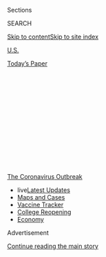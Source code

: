 <div id="app">

<div id="standalone-header">

<div class="interactive-masthead NYTAppHideMasthead css-qz70u6 e1suatyy0">

<div class="section css-ui9rw0 e1suatyy2">

<div class="css-eph4ug er09x8g0">

<div class="css-6n7j50">

</div>

<span class="css-1dv1kvn">Sections</span>

<div class="css-10488qs">

<span class="css-1dv1kvn">SEARCH</span>

</div>

[Skip to content](#site-content)[Skip to site
index](#site-index)

</div>

<div id="masthead-section-label" class="css-1wr3we4 eaxe0e00">

[U.S.](https://www.nytimes3xbfgragh.onion/section/us)

</div>

<div class="css-10698na e1huz5gh0">

</div>

</div>

<div id="masthead-bar-one" class="section hasLinks css-15hmgas e1csuq9d3">

<div class="css-uqyvli e1csuq9d0">

</div>

<div class="css-1uqjmks e1csuq9d1">

</div>

<div class="css-9e9ivx">

[](https://myaccount.nytimes3xbfgragh.onion/auth/login?response_type=cookie&client_id=vi)

</div>

<div class="css-1bvtpon e1csuq9d2">

[Today’s
Paper](https://www.nytimes3xbfgragh.onion/section/todayspaper)

</div>

</div>

</div>

<div class="css-1aor85t" style="opacity:0.000000001;z-index:-1;visibility:hidden">

<div class="css-1hqnpie">

<div class="css-epjblv">

<span class="css-17xtcya">[U.S.](/section/us)</span><span class="css-x15j1o">|</span><span class="css-fwqvlz">Hawaii
Coronavirus Map and Case
Count</span>

</div>

<div class="css-k008qs">

<div class="css-1iwv8en">

<span class="css-18z7m18"></span>

<div>

</div>

</div>

<span class="css-1n6z4y">https://nyti.ms/2wX8Ysr</span>

<div class="css-1705lsu">

<div class="css-4xjgmj">

<div class="css-4skfbu" data-role="toolbar" data-aria-label="Social Media Share buttons, Save button, and Comments Panel with current comment count" data-testid="share-tools">

  - 
  - 
  - 
  - 
    
    <div class="css-6n7j50">
    
    </div>

  - 

</div>

</div>

</div>

</div>

</div>

</div>

<div id="NYT_TOP_BANNER_REGION" class="css-mij9hh">

<div>

<div id="styln-prism-menu-1592847958612" class="section interactive-content interactive-size-medium css-1xxkt5x">

<div class="css-17ih8de interactive-body">

<div id="scroll-container" class="css-1gj85ro">

[<span class="styln-title-wrap"><span class="css-1pje3qr">The
Coronavirus</span><span class="css-1pje3qr">
Outbreak</span></span>](https://www.nytimes3xbfgragh.onion/news-event/coronavirus?action=click&pgtype=Article&state=default&region=TOP_BANNER&context=storylines_menu)

  - <span class="css-kqxiym" data-emphasize="true">live</span>[Latest
    Updates](https://www.nytimes3xbfgragh.onion/2020/08/03/world/coronavirus-covid-19.html?action=click&pgtype=Article&state=default&region=TOP_BANNER&context=storylines_menu)
  - [Maps and
    Cases](https://www.nytimes3xbfgragh.onion/interactive/2020/us/coronavirus-us-cases.html?action=click&pgtype=Article&state=default&region=TOP_BANNER&context=storylines_menu)
  - [Vaccine
    Tracker](https://www.nytimes3xbfgragh.onion/interactive/2020/science/coronavirus-vaccine-tracker.html?action=click&pgtype=Article&state=default&region=TOP_BANNER&context=storylines_menu)
  - [College
    Reopening](https://www.nytimes3xbfgragh.onion/2020/08/02/us/covid-college-reopening.html?action=click&pgtype=Article&state=default&region=TOP_BANNER&context=storylines_menu)
  - [Economy](https://www.nytimes3xbfgragh.onion/live/2020/08/03/business/stock-market-today-coronavirus?action=click&pgtype=Article&state=default&region=TOP_BANNER&context=storylines_menu)

</div>

</div>

</div>

</div>

</div>

<div id="top-wrapper" class="css-1sy8kpn">

<div id="top-slug" class="css-l9onyx">

Advertisement

</div>

[Continue reading the main
story](#after-top)

<div class="ad top-wrapper" style="text-align:center;height:100%;display:block;min-height:250px">

<div id="top" class="place-ad" data-position="top" data-size-key="top">

</div>

</div>

<div id="after-top">

</div>

</div>

</div>

<div id="site-content" data-role="main">

# Hawaii Coronavirus Map and Case Count

<div class="css-1vegfwe interactive-byline-container">

By <span class="css-1baulvz last-byline" itemprop="name">The New York
Times</span>Updated August 4, 2020, 12:26 A.M.
E.T.

</div>

<div id="interactive-standalone-sharetools" class="css-wkcogx">

<div>

<div class="interactive-sharetools css-9z2bwm" data-role="toolbar" data-aria-label="Social Media Share buttons, Save button, and Comments Panel with current comment count" data-testid="share-tools">

  - 
  - 
  - 
  - 
    
    <div class="css-6n7j50">
    
    </div>

</div>

</div>

</div>

<div id="hawaii-coronavirus-cases" class="section interactive-standard interactive-content interactive-size-scoop css-1davkue" data-id="100000007056886">

<div class="css-17ih8de interactive-body">

<div class="g-top-asset g-top" style="">

<div class="g-asset g-svelte breadcrumbs-wrap" style="max-width: 600px">

<div class="g-svelte" data-component="1">

<div class="breadcrumbs false svelte-u8xm87" style="--state-rows: 11;\n\t--country-rows: 2;\n\t--state-rows-medium: 18;\n\t--country-rows-medium: 3;\n\t--state-rows-small: 26;\n\t--country-rows-small: 5;">

<div class="breadcrumbs__buttons--wrap">

[World](https://www.nytimes3xbfgragh.onion/interactive/2020/world/coronavirus-maps.html)<span class="svelte-u8xm87"> 
</span>

COUNTRIES

<span class="svelte-u8xm87">| </span>
[U.S.A.](https://www.nytimes3xbfgragh.onion/interactive/2020/us/coronavirus-us-cases.html)<span class="svelte-u8xm87"> 
</span>

STATES

<span class="svelte-u8xm87">  </span>
[Testing](https://www.nytimes3xbfgragh.onion/interactive/2020/us/coronavirus-testing.html)

</div>

<div id="amp-menu-countries" class="breadcrumbs__menu breadcrumbs__menu--countries false svelte-u8xm87">

[Brazil](https://www.nytimes3xbfgragh.onion/interactive/2020/world/americas/brazil-coronavirus-cases.html)[Canada](https://www.nytimes3xbfgragh.onion/interactive/2020/world/canada/canada-coronavirus-cases.html)[France](https://www.nytimes3xbfgragh.onion/interactive/2020/world/europe/france-coronavirus-cases.html)[Germany](https://www.nytimes3xbfgragh.onion/interactive/2020/world/europe/germany-coronavirus-cases.html)[India](https://www.nytimes3xbfgragh.onion/interactive/2020/world/asia/india-coronavirus-cases.html)[Italy](https://www.nytimes3xbfgragh.onion/interactive/2020/world/europe/italy-coronavirus-cases.html)[Mexico](https://www.nytimes3xbfgragh.onion/interactive/2020/world/americas/mexico-coronavirus-cases.html)[Spain](https://www.nytimes3xbfgragh.onion/interactive/2020/world/europe/spain-coronavirus-cases.html)[U.K.](https://www.nytimes3xbfgragh.onion/interactive/2020/world/europe/united-kingdom-coronavirus-cases.html)

</div>

<div id="amp-menu-states" class="breadcrumbs__menu breadcrumbs__menu--states false svelte-u8xm87">

[Alabama](https://www.nytimes3xbfgragh.onion/interactive/2020/us/alabama-coronavirus-cases.html)[Alaska](https://www.nytimes3xbfgragh.onion/interactive/2020/us/alaska-coronavirus-cases.html)[Arizona](https://www.nytimes3xbfgragh.onion/interactive/2020/us/arizona-coronavirus-cases.html)[Arkansas](https://www.nytimes3xbfgragh.onion/interactive/2020/us/arkansas-coronavirus-cases.html)[California](https://www.nytimes3xbfgragh.onion/interactive/2020/us/california-coronavirus-cases.html)[Colorado](https://www.nytimes3xbfgragh.onion/interactive/2020/us/colorado-coronavirus-cases.html)[Connecticut](https://www.nytimes3xbfgragh.onion/interactive/2020/us/connecticut-coronavirus-cases.html)[Delaware](https://www.nytimes3xbfgragh.onion/interactive/2020/us/delaware-coronavirus-cases.html)[Florida](https://www.nytimes3xbfgragh.onion/interactive/2020/us/florida-coronavirus-cases.html)[Georgia](https://www.nytimes3xbfgragh.onion/interactive/2020/us/georgia-coronavirus-cases.html)[Hawaii](https://www.nytimes3xbfgragh.onion/interactive/2020/us/hawaii-coronavirus-cases.html)[Idaho](https://www.nytimes3xbfgragh.onion/interactive/2020/us/idaho-coronavirus-cases.html)[Illinois](https://www.nytimes3xbfgragh.onion/interactive/2020/us/illinois-coronavirus-cases.html)[Indiana](https://www.nytimes3xbfgragh.onion/interactive/2020/us/indiana-coronavirus-cases.html)[Iowa](https://www.nytimes3xbfgragh.onion/interactive/2020/us/iowa-coronavirus-cases.html)[Kansas](https://www.nytimes3xbfgragh.onion/interactive/2020/us/kansas-coronavirus-cases.html)[Kentucky](https://www.nytimes3xbfgragh.onion/interactive/2020/us/kentucky-coronavirus-cases.html)[Louisiana](https://www.nytimes3xbfgragh.onion/interactive/2020/us/louisiana-coronavirus-cases.html)[Maine](https://www.nytimes3xbfgragh.onion/interactive/2020/us/maine-coronavirus-cases.html)[Maryland](https://www.nytimes3xbfgragh.onion/interactive/2020/us/maryland-coronavirus-cases.html)[Massachusetts](https://www.nytimes3xbfgragh.onion/interactive/2020/us/massachusetts-coronavirus-cases.html)[Michigan](https://www.nytimes3xbfgragh.onion/interactive/2020/us/michigan-coronavirus-cases.html)[Minnesota](https://www.nytimes3xbfgragh.onion/interactive/2020/us/minnesota-coronavirus-cases.html)[Mississippi](https://www.nytimes3xbfgragh.onion/interactive/2020/us/mississippi-coronavirus-cases.html)[Missouri](https://www.nytimes3xbfgragh.onion/interactive/2020/us/missouri-coronavirus-cases.html)[Montana](https://www.nytimes3xbfgragh.onion/interactive/2020/us/montana-coronavirus-cases.html)[Nebraska](https://www.nytimes3xbfgragh.onion/interactive/2020/us/nebraska-coronavirus-cases.html)[Nevada](https://www.nytimes3xbfgragh.onion/interactive/2020/us/nevada-coronavirus-cases.html)[New
Hampshire](https://www.nytimes3xbfgragh.onion/interactive/2020/us/new-hampshire-coronavirus-cases.html)[New
Jersey](https://www.nytimes3xbfgragh.onion/interactive/2020/us/new-jersey-coronavirus-cases.html)[New
Mexico](https://www.nytimes3xbfgragh.onion/interactive/2020/us/new-mexico-coronavirus-cases.html)[New
York](https://www.nytimes3xbfgragh.onion/interactive/2020/us/new-york-coronavirus-cases.html)[North
Carolina](https://www.nytimes3xbfgragh.onion/interactive/2020/us/north-carolina-coronavirus-cases.html)[North
Dakota](https://www.nytimes3xbfgragh.onion/interactive/2020/us/north-dakota-coronavirus-cases.html)[Ohio](https://www.nytimes3xbfgragh.onion/interactive/2020/us/ohio-coronavirus-cases.html)[Oklahoma](https://www.nytimes3xbfgragh.onion/interactive/2020/us/oklahoma-coronavirus-cases.html)[Oregon](https://www.nytimes3xbfgragh.onion/interactive/2020/us/oregon-coronavirus-cases.html)[Pennsylvania](https://www.nytimes3xbfgragh.onion/interactive/2020/us/pennsylvania-coronavirus-cases.html)[Puerto
Rico](https://www.nytimes3xbfgragh.onion/interactive/2020/us/puerto-rico-coronavirus-cases.html)[Rhode
Island](https://www.nytimes3xbfgragh.onion/interactive/2020/us/rhode-island-coronavirus-cases.html)[South
Carolina](https://www.nytimes3xbfgragh.onion/interactive/2020/us/south-carolina-coronavirus-cases.html)[South
Dakota](https://www.nytimes3xbfgragh.onion/interactive/2020/us/south-dakota-coronavirus-cases.html)[Tennessee](https://www.nytimes3xbfgragh.onion/interactive/2020/us/tennessee-coronavirus-cases.html)[Texas](https://www.nytimes3xbfgragh.onion/interactive/2020/us/texas-coronavirus-cases.html)[Utah](https://www.nytimes3xbfgragh.onion/interactive/2020/us/utah-coronavirus-cases.html)[Vermont](https://www.nytimes3xbfgragh.onion/interactive/2020/us/vermont-coronavirus-cases.html)[Virginia](https://www.nytimes3xbfgragh.onion/interactive/2020/us/virginia-coronavirus-cases.html)[Washington](https://www.nytimes3xbfgragh.onion/interactive/2020/us/washington-coronavirus-cases.html)[Washington,
D.C.](https://www.nytimes3xbfgragh.onion/interactive/2020/us/washington-dc-coronavirus-cases.html)[West
Virginia](https://www.nytimes3xbfgragh.onion/interactive/2020/us/west-virginia-coronavirus-cases.html)[Wisconsin](https://www.nytimes3xbfgragh.onion/interactive/2020/us/wisconsin-coronavirus-cases.html)[Wyoming](https://www.nytimes3xbfgragh.onion/interactive/2020/us/wyoming-coronavirus-cases.html)

</div>

<span class="svelte-u8xm87"> 
</span>

</div>

</div>

</div>

<div id="cases-top-presentation" class="g-container">

<div class="g-asset g-svelte mini-cases-by-day" style="max-width: 335px">

<div class="g-svelte" data-component="2">

<div class="chart svelte-1iuahvx mini-chart">

<div class="inner svelte-1iuahvx">

<div class="pancake-chart svelte-1gzh5rp">

<div class="pancake-grid">

<div class="pancake-grid-item svelte-1wq9bba" style="width: 100%; height: 0; top: 100%">

<div class="grid-line horizontal svelte-bw547y">

<span class="count-label svelte-bw547y">0
</span>

</div>

</div>

<div class="pancake-grid-item svelte-1wq9bba" style="width: 100%; height: 0; top: 51.45631067961165%">

<div class="grid-line horizontal svelte-bw547y">

<span class="count-label svelte-bw547y">100
</span>

</div>

</div>

<div class="pancake-grid-item svelte-1wq9bba" style="width: 100%; height: 0; top: 2.9126213592232943%">

<div class="grid-line horizontal svelte-bw547y">

<span class="count-label svelte-bw547y">200
cases</span>

</div>

</div>

</div>

<div class="pancake-point svelte-11ba04d" style="left: 0%; top: 100%">

<span class="month x-label svelte-bw547y">March</span>

</div>

<div class="pancake-point svelte-11ba04d" style="left: 19.871794871794872%; top: 100%">

<span class="month x-label svelte-bw547y">April</span>

</div>

<div class="pancake-point svelte-11ba04d" style="left: 39.10256410256411%; top: 100%">

<span class="month x-label svelte-bw547y">May</span>

</div>

<div class="pancake-point svelte-11ba04d" style="left: 58.97435897435898%; top: 100%">

<span class="month x-label svelte-bw547y">June</span>

</div>

<div class="pancake-point svelte-11ba04d" style="left: 78.20512820512822%; top: 100%">

<span class="month x-label svelte-bw547y">July</span>

</div>

<div class="pancake-point svelte-11ba04d" style="left: 98.07692307692308%; top: 100%">

<span class="month x-label svelte-bw547y">Aug.</span>

</div>

<div class="pancake-point svelte-11ba04d" style="left: 99.03846153846155%; top: 0%">

<span class="annotation left svelte-cf0pcx mini" style="width: auto">New
cases</span>

</div>

<div class="pancake-point svelte-11ba04d" style="left: 21.794871794871796%; top: 86.26907073509015%">

<span class="annotation above svelte-cf0pcx mini" style="width: auto">7-day
average</span>

</div>

</div>

</div>

</div>

<span class="anomaly-key g-credit svelte-1iuahvx">Day with data
reporting anomaly</span>

</div>

</div>

<div class="g-asset g-svelte top-counts g-asset-width-full" style="">

<div class="g-svelte" data-component="3">

<div class="counts svelte-9rb9hv">

<div class="count svelte-9rb9hv">

<div class="label svelte-9rb9hv">

Total cases

</div>

<div class="num svelte-9rb9hv">

2,425

</div>

</div>

<div class="count svelte-9rb9hv">

<div class="label svelte-9rb9hv">

Deaths

</div>

<div class="num svelte-9rb9hv">

25

</div>

</div>

<div class="note svelte-9rb9hv">

Includes confirmed and probable cases where
available

</div>

</div>

</div>

</div>

</div>

</div>

<div class="g-header-container">

</div>

<div class="g-story g-freebird g-max-limit" data-prd-dropzone-below-masthead="100000006938224" data-preview-slug="2020-03-16-coronavirus-maps">

<div class="g-asset g-svelte g-internal-nav" style="max-width: 600px">

<div class="g-svelte" data-component="4">

[Map](#map)[By county](#county)[New cases](#cases)[Tips](#tips)[Latest
news
»](https://www.nytimes3xbfgragh.onion/2020/08/03/world/coronavirus-covid-19.html)

</div>

</div>

At least 206 new cases were reported in Hawaii on Aug. 3. Over the past
week, there have been an average of 105 cases per day, an increase of
395 percent from the average two weeks earlier.

As of Tuesday morning, there have been at least 2,425 cases and 25
deaths in Hawaii since the beginning of the pandemic, according to a New
York Times
database.

<div id="map" class="g-asset g-graphic g-constrain-source g-state-map g-map g-asset-width-bleed" style="">

<div class="e-slip-map-wrap" data-tiles="{&quot;tileset_id&quot;:&quot;states&quot;,&quot;data_regions&quot;:&quot;nytgraphics.4lmuna8o&quot;,&quot;data_regions_clipped&quot;:&quot;nytgraphics.3w43kva4&quot;,&quot;base_regions&quot;:&quot;nytgraphics.bq75aeje&quot;,&quot;base_regions_lines&quot;:&quot;nytgraphics.1vsxxapq&quot;,&quot;base_regions_lines_thick&quot;:&quot;&quot;,&quot;base_roads&quot;:&quot;nytgraphics.08j0yr4w&quot;,&quot;base_urban&quot;:&quot;nytgraphics.1ihx7l51&quot;,&quot;circles&quot;:&quot;nytgraphics.9qhw0hoy&quot;,&quot;city_labels&quot;:&quot;nytgraphics.3zpaiwln&quot;,&quot;base_labels&quot;:&quot;nytgraphics.3iuw1n6d&quot;,&quot;labels_points&quot;:&quot;&quot;,&quot;data_regions_points&quot;:&quot;x&quot;,&quot;city_labels_points&quot;:&quot;x&quot;}" data-page="{&quot;slug&quot;:&quot;hawaii&quot;,&quot;tileset&quot;:&quot;states&quot;,&quot;data&quot;:&quot;USA&quot;,&quot;data_levels&quot;:&quot;county,state&quot;,&quot;radius_depth&quot;:&quot;&quot;,&quot;ignore_geoids&quot;:&quot;&quot;,&quot;bounds&quot;:&quot;[\n    [-159.86801268023265, 22.450159386213556],\n    [-154.6426246860466, 18.841172601906692]\n  ]&quot;,&quot;show_data_labels&quot;:&quot;&quot;,&quot;base_layer_mask&quot;:&quot;USA-15&quot;,&quot;max_hierarchy_depth&quot;:&quot;&quot;,&quot;ignore_geoids_choro&quot;:&quot;&quot;,&quot;max_radius_desktop&quot;:&quot;&quot;,&quot;max_radius_mobile&quot;:&quot;&quot;,&quot;min_choro_cases&quot;:&quot;&quot;,&quot;hide_tooltip_deaths&quot;:&quot;&quot;,&quot;aspect_ratio&quot;:&quot;&quot;,&quot;percap_breaks&quot;:&quot;&quot;,&quot;cases_button_text&quot;:&quot;&quot;,&quot;hide_tabs&quot;:&quot;&quot;,&quot;alt_label_style&quot;:&quot;&quot;,&quot;hide_data_lines&quot;:&quot;&quot;,&quot;data_borders_stop&quot;:&quot;&quot;}" data-mapviews="[&quot;hotspots&quot;,&quot;cases&quot;,&quot;deaths&quot;,&quot;percap&quot;]" data-tooltips="{}" data-currentview="hotspots">

<div class="e-slip-map-ui">

<div class="layer-toggles">

Hot spots

Total cases

Deaths

Per capita

</div>

<div class="map-keys">

<div class="map-key doubling-key active" data-type="hotspots">

<div class="key-subhed">

Average daily cases per 100,000 people in the past week

</div>

<div class="g-bars">

<div class="g-bar g-bar-tick">

<div class="g-level" style="background-color: #f2df91;">

</div>

</div>

<div class="g-bar">

<div class="g-level" style="background-color: #f9c467">

</div>

</div>

<div class="g-bar g-bar-tick">

<div class="g-level" style="background-color: #ffa83e">

</div>

</div>

<div class="g-bar">

<div class="g-level" style="background-color: #ff8b24">

</div>

</div>

<div class="g-bar g-bar-tick">

<div class="g-level" style="background-color: #fd6a0b">

</div>

</div>

<div class="g-bar">

<div class="g-level" style="background-color: #f04f09">

</div>

</div>

<div class="g-bar g-bar-tick">

<div class="g-level" style="background-color: #e13107">

</div>

</div>

<div class="g-bar g-bar-none">

<div class="g-level" style="background-color: #ce0a05">

</div>

</div>

<div class="g-bar g-bar-none g-bar-big">

<div class="g-level g-level-0">

</div>

</div>

</div>

<div class="g-level-labels">

<div class="g-level-label">

</div>

<div class="g-level-label">

<span id="hotspots-break-1" class="hotspots-break"></span>

</div>

<div class="g-level-label">

</div>

<div class="g-level-label">

<span id="hotspots-break-3" class="hotspots-break"></span>

</div>

<div class="g-level-label">

</div>

<div class="g-level-label">

<span id="hotspots-break-5" class="hotspots-break"></span>

</div>

<div class="g-level-label">

</div>

<div class="g-level-label g-level-label-margin">

<span id="hotspots-break-7" class="hotspots-break"></span>

</div>

<div class="g-level-label g-level-label-first g-level-label-big">

Few or no cases

</div>

</div>

</div>

<div class="map-key cases-key false" data-type="cases">

<div class="key-bubbles">

<div class="key-bubble-label">

<span class="min-key-value"></span>

</div>

<div class="key-bubbles-wrap">

</div>

<div class="key-bubble-label">

<span class="max-key-value"></span>

</div>

</div>

</div>

<div class="map-key deaths-key false" data-type="deaths">

<div class="key-bubbles">

<div class="key-bubble-label">

<span class="min-key-value"></span>

</div>

<div class="key-bubbles-wrap">

</div>

<div class="key-bubble-label">

<span class="max-key-value"></span>

</div>

</div>

</div>

<div class="map-key percap-key false" data-type="percap">

<div class="key-subhed">

Share of population with a reported
case

</div>

<div class="g-bars">

<div class="g-bar g-bar-tick">

<div class="g-level g-level-1">

</div>

</div>

<div class="g-bar g-bar-tick">

<div class="g-level g-level-2">

</div>

</div>

<div class="g-bar g-bar-tick">

<div class="g-level g-level-3">

</div>

</div>

<div class="g-bar g-bar-none">

<div class="g-level g-level-4">

</div>

</div>

<div class="g-bar g-bar-none g-key-nocases">

<div class="g-level g-level-0">

</div>

</div>

</div>

<div class="g-level-labels">

<div class="g-level-label">

</div>

<div class="g-level-label">

<span class="percap-break-0"></span>

</div>

<div class="g-level-label">

<span class="percap-break-1"></span>

</div>

<div class="g-level-label g-level-label-pad">

<span class="percap-break-2"></span>

</div>

<div class="g-level-label g-level-label-pad g-level-label-first g-key-nocases">

No cases reported

</div>

</div>

</div>

</div>

<div class="map-interaction-tip interaction-tip-desktop">

Double-click to zoom into the map.

</div>

<div class="map-interaction-tip interaction-tip-mobile">

Use two fingers to pan and zoom. Tap for details.

</div>

</div>

<div class="e-slip-map-outer">

<div class="e-slip-map">

<div class="e-slip-map-tooltip tooltip-desktop">

</div>

</div>

</div>

<div class="e-slip-map-tooltip tooltip-mobile">

</div>

</div>

<div class="g-source">

<span class="g-credit">Sources: State and local health agencies and
hospitals.</span>

About this data <span class="g-credit">For total cases and deaths: The
map shows the known locations of coronavirus cases by county. Circles
are sized by the number of people there who have tested positive or have
a probable case of the virus, which may differ from where they
contracted the illness. For per capita: Parts of a county with a
population density lower than 10 people per square mile are not shaded.
For hot spots: The hot spots map shows the share of population with a
new reported case over the last week. Parts of a county with a
population density lower than 10 people per square mile are not
shaded.</span>

</div>

</div>

<div id="county" class="g-asset g-svelte" style="max-width: 600px">

### Reported cases and deaths by county

This table is sorted by places with the most cases per 100,000 residents
in the last seven days. Charts are colored to reveal when outbreaks
emerged.

<div class="g-svelte" data-component="5">

<div class="table-controls svelte-1c7zbrd multi-toggles">

<div class="multi-toggle-buttons-container svelte-1c7zbrd">

<div class="layer-toggles-grid svelte-1c7zbrd">

Cases

Deaths

</div>

</div>

</div>

<table style="width:100%;">
<colgroup>
<col style="width: 10%" />
<col style="width: 10%" />
<col style="width: 10%" />
<col style="width: 10%" />
<col style="width: 10%" />
<col style="width: 10%" />
<col style="width: 10%" />
<col style="width: 10%" />
<col style="width: 10%" />
<col style="width: 10%" />
</colgroup>
<thead>
<tr class="header">
<th></th>
<th>Total<br />
cases</th>
<th>Per 100,000</th>
<th>Total<br />
deaths</th>
<th>Per 100,000</th>
<th>Cases<br />
in last<br />
7 days</th>
<th>Per 100,000</th>
<th>Deaths<br />
in last<br />
7 days</th>
<th>Per 100,000</th>
<th>Weekly cases per capita
<div class="legend-parent svelte-1x4ysxw">
<div class="table-legend table-legend-hotspots svelte-1x4ysxw">
<div class="legend-item svelte-1x4ysxw">
<span class="block svelte-1x4ysxw" style="background-color: #f2df91;"></span>
</div>
<div class="legend-item svelte-1x4ysxw">
<span class="block svelte-1x4ysxw" style="background-color: #ffae43;"></span>
</div>
<div class="legend-item svelte-1x4ysxw">
<span class="block svelte-1x4ysxw" style="background-color: #ff6e0b;"></span>
</div>
<div class="legend-item svelte-1x4ysxw">
<span class="block svelte-1x4ysxw" style="background-color: #ce0a05;"></span>
</div>
<div class="legend-label legend-label-desktop legend-label-left svelte-1x4ysxw" style="grid-column-start: 1; grid-column-end: 2;">
<span>Fewer</span>
</div>
<div class="legend-label legend-label-desktop legend-label-right svelte-1x4ysxw" style="grid-column-start: 4; grid-column-end: 5;">
<span>More</span>
</div>
<div class="legend-label legend-label-mobile legend-label-left svelte-1x4ysxw" style="grid-column-start: 1; grid-column-end: 3;">
<span>Fewer</span>
</div>
<div class="legend-label legend-label-mobile legend-label-right svelte-1x4ysxw" style="grid-column-start: 4; grid-column-end: 5;">
<span>More</span>
</div>
</div>
</div></th>
</tr>
</thead>
<tbody>
<tr class="odd">
<td><span>Hawaii </span></td>
<td><span>2,425 </span></td>
<td><span>171 </span></td>
<td><span>25 </span></td>
<td><span>2 </span></td>
<td><span>737 </span></td>
<td><span>52 </span></td>
<td><span>— </span></td>
<td><span>— </span></td>
<td><div class="chart svelte-ig1tx7">
<div class="chart-container svelte-ig1tx7">
<div class="pancake-chart svelte-1gzh5rp">
<div class="pancake-point svelte-11ba04d" style="left: 0%; top: 100%">
<span class="first x-label svelte-ig1tx7">Mar. 1</span>
</div>
<div class="pancake-point svelte-11ba04d" style="left: 100%; top: 100%">
<span class="last x-label svelte-ig1tx7">Aug. 3</span>
</div>
</div>
</div>
<img src="https://static01.graylady3jvrrxbe.onion/newsgraphics/2020/03/16/coronavirus-maps/b51a1199676bcbc2847cd5292490df572d07e0cb/build/heatmaps/nyt_world/usa/hawaii.svg" alt="Hawaii heatmap" class="svelte-ig1tx7" />
</div></td>
</tr>
<tr class="even">
<td><span>Honolulu </span></td>
<td><span>2,083 </span></td>
<td><span>214 </span></td>
<td><span>19 </span></td>
<td><span>2 </span></td>
<td><span>710 </span></td>
<td><span>73 </span></td>
<td><span>— </span></td>
<td><span>— </span></td>
<td><div class="chart svelte-ig1tx7">
<img src="https://static01.graylady3jvrrxbe.onion/newsgraphics/2020/03/16/coronavirus-maps/b51a1199676bcbc2847cd5292490df572d07e0cb/build/heatmaps/nyt_world/usa/usa_15/honolulu.svg" alt="Honolulu heatmap" class="svelte-ig1tx7" />
</div></td>
</tr>
<tr class="odd">
<td><span>Maui </span></td>
<td><span>178 </span></td>
<td><span>106 </span></td>
<td><span>6 </span></td>
<td><span>4 </span></td>
<td><span>25 </span></td>
<td><span>15 </span></td>
<td><span>— </span></td>
<td><span>— </span></td>
<td><div class="chart svelte-ig1tx7">
<img src="https://static01.graylady3jvrrxbe.onion/newsgraphics/2020/03/16/coronavirus-maps/b51a1199676bcbc2847cd5292490df572d07e0cb/build/heatmaps/nyt_world/usa/usa_15/maui.svg" alt="Maui heatmap" class="svelte-ig1tx7" />
</div></td>
</tr>
<tr class="even">
<td><span>Kauai </span></td>
<td><span>47 </span></td>
<td><span>65 </span></td>
<td><span>— </span></td>
<td><span>— </span></td>
<td><span>2 </span></td>
<td><span>3 </span></td>
<td><span>— </span></td>
<td><span>— </span></td>
<td><div class="chart svelte-ig1tx7">
<img src="https://static01.graylady3jvrrxbe.onion/newsgraphics/2020/03/16/coronavirus-maps/b51a1199676bcbc2847cd5292490df572d07e0cb/build/heatmaps/nyt_world/usa/usa_15/kauai.svg" alt="Kauai heatmap" class="svelte-ig1tx7" />
</div></td>
</tr>
<tr class="odd">
<td><span>Hawaii </span></td>
<td><span>117 </span></td>
<td><span>58 </span></td>
<td><span>— </span></td>
<td><span>— </span></td>
<td><span>— </span></td>
<td><span>— </span></td>
<td><span>— </span></td>
<td><span>— </span></td>
<td><div class="chart svelte-ig1tx7">
<img src="https://static01.graylady3jvrrxbe.onion/newsgraphics/2020/03/16/coronavirus-maps/b51a1199676bcbc2847cd5292490df572d07e0cb/build/heatmaps/nyt_world/usa/usa_15/hawaii.svg" alt="Hawaii heatmap" class="svelte-ig1tx7" />
</div></td>
</tr>
</tbody>
</table>

</div>

<div class="g-source">

About this data <span class="g-credit">Weekly cases per capita shows the
share of population with a new reported case for each week. Weeks
without a reported case are shaded gray. The table includes new cases
and deaths that were reported in the last seven days.</span>

</div>

</div>

In the tallies shown on this page, The Times is now including cases and
deaths that have been identified by public health officials as probable
coronavirus patients.

The New York Times is engaged in a comprehensive effort to track details
about every reported case in the United States, collecting information
from federal, state and local officials around the clock. The numbers in
this article are being updated several times a day based on the latest
information our journalists are gathering from around the country.

[We’re tracking what has reopened in Hawaii
»](https://www.nytimes3xbfgragh.onion/interactive/2020/us/states-reopen-map-coronavirus.html)

<div id="cases" class="g-asset g-svelte" style="max-width: 600px">

### New reported cases by day in Hawaii

<div class="g-svelte" data-component="6">

<div class="chart svelte-1iuahvx">

<div class="inner svelte-1iuahvx">

<div class="pancake-chart svelte-1gzh5rp">

<div class="pancake-grid">

<div class="pancake-grid-item svelte-1wq9bba" style="width: 100%; height: 0; top: 100%">

<div class="grid-line horizontal svelte-bw547y">

<span class="count-label svelte-bw547y">0
</span>

</div>

</div>

<div class="pancake-grid-item svelte-1wq9bba" style="width: 100%; height: 0; top: 75.72815533980582%">

<div class="grid-line horizontal svelte-bw547y">

<span class="count-label svelte-bw547y">50
</span>

</div>

</div>

<div class="pancake-grid-item svelte-1wq9bba" style="width: 100%; height: 0; top: 51.45631067961165%">

<div class="grid-line horizontal svelte-bw547y">

<span class="count-label svelte-bw547y">100
</span>

</div>

</div>

<div class="pancake-grid-item svelte-1wq9bba" style="width: 100%; height: 0; top: 27.18446601941747%">

<div class="grid-line horizontal svelte-bw547y">

<span class="count-label svelte-bw547y">150
</span>

</div>

</div>

<div class="pancake-grid-item svelte-1wq9bba" style="width: 100%; height: 0; top: 2.9126213592232943%">

<div class="grid-line horizontal svelte-bw547y">

<span class="count-label svelte-bw547y">200
cases</span>

</div>

</div>

</div>

<div class="pancake-point svelte-11ba04d" style="left: 0%; top: 100%">

<span class="month x-label svelte-bw547y">March</span>

</div>

<div class="pancake-point svelte-11ba04d" style="left: 19.871794871794872%; top: 100%">

<span class="month x-label svelte-bw547y">April</span>

</div>

<div class="pancake-point svelte-11ba04d" style="left: 39.10256410256411%; top: 100%">

<span class="month x-label svelte-bw547y">May</span>

</div>

<div class="pancake-point svelte-11ba04d" style="left: 58.97435897435898%; top: 100%">

<span class="month x-label svelte-bw547y">June</span>

</div>

<div class="pancake-point svelte-11ba04d" style="left: 78.20512820512822%; top: 100%">

<span class="month x-label svelte-bw547y">July</span>

</div>

<div class="pancake-point svelte-11ba04d" style="left: 98.07692307692308%; top: 100%">

<span class="month x-label svelte-bw547y">Aug.</span>

</div>

<div class="pancake-point svelte-11ba04d" style="left: 99.03846153846155%; top: 0%">

<span class="annotation left svelte-cf0pcx" style="width: auto">New
cases</span>

</div>

<div class="pancake-point svelte-11ba04d" style="left: 21.794871794871796%; top: 86.26907073509015%">

<span class="annotation above svelte-cf0pcx" style="width: auto">7-day
average</span>

</div>

</div>

</div>

</div>

<span class="anomaly-key g-credit svelte-1iuahvx">These are days with a
data reporting anomaly. Read more [here](#anomaly-notes).</span>

</div>

<div class="g-source">

<span class="g-credit">Note: The seven-day average is the average of a
day and the previous six days of
data.</span>

</div>

</div>

<div id="deaths" class="g-asset g-svelte" style="max-width: 600px">

### New reported deaths by day in Hawaii

<div class="g-svelte" data-component="7">

<div class="chart svelte-1iuahvx">

<div class="inner svelte-1iuahvx">

<div class="pancake-chart svelte-1gzh5rp">

<div class="pancake-grid">

<div class="pancake-grid-item svelte-1wq9bba" style="width: 100%; height: 0; top: 100%">

<div class="grid-line horizontal svelte-bw547y">

<span class="count-label svelte-bw547y">0
</span>

</div>

</div>

<div class="pancake-grid-item svelte-1wq9bba" style="width: 100%; height: 0; top: 50%">

<div class="grid-line horizontal svelte-bw547y">

<span class="count-label svelte-bw547y">5
</span>

</div>

</div>

<div class="pancake-grid-item svelte-1wq9bba" style="width: 100%; height: 0; top: 0%">

<div class="grid-line horizontal svelte-bw547y">

<span class="count-label svelte-bw547y">10
deaths</span>

</div>

</div>

</div>

<div class="pancake-point svelte-11ba04d" style="left: 0%; top: 100%">

<span class="month x-label svelte-bw547y">March</span>

</div>

<div class="pancake-point svelte-11ba04d" style="left: 19.871794871794872%; top: 100%">

<span class="month x-label svelte-bw547y">April</span>

</div>

<div class="pancake-point svelte-11ba04d" style="left: 39.10256410256411%; top: 100%">

<span class="month x-label svelte-bw547y">May</span>

</div>

<div class="pancake-point svelte-11ba04d" style="left: 58.97435897435898%; top: 100%">

<span class="month x-label svelte-bw547y">June</span>

</div>

<div class="pancake-point svelte-11ba04d" style="left: 78.20512820512822%; top: 100%">

<span class="month x-label svelte-bw547y">July</span>

</div>

<div class="pancake-point svelte-11ba04d" style="left: 98.07692307692308%; top: 100%">

<span class="month x-label svelte-bw547y">Aug.</span>

</div>

<div class="pancake-point svelte-11ba04d" style="left: 85.57692307692308%; top: 80%">

<span class="annotation left svelte-cf0pcx" style="width: auto">New
deaths</span>

</div>

<div class="pancake-point svelte-11ba04d" style="left: 26.923076923076927%; top: 92.85714285714286%">

<span class="annotation above svelte-cf0pcx" style="width: auto">7-day
average</span>

</div>

</div>

</div>

</div>

</div>

<div class="g-source">

<span class="g-credit">Note: Scale for deaths chart is adjusted from
cases chart to display trend.</span>

</div>

</div>

The New York Times has found that official [tallies in the United
States](https://www.nytimes3xbfgragh.onion/interactive/2020/04/28/us/coronavirus-death-toll-total.html)
and [in more than a dozen other
countries](https://www.nytimes3xbfgragh.onion/interactive/2020/04/21/world/coronavirus-missing-deaths.html)
have undercounted deaths during the coronavirus outbreak because of
limited testing
availability.

<div class="g-footer-asset">

## <span class="g-balancer" data-id="8">About the data</span>

<div class="g-asset g-svelte g-anomaly-notes g-asset-width-full" style="">

<div class="g-svelte" data-component="9">

<div id="anomaly-notes" class="g-anomaly-notes svelte-11z6hfh">

The Times has found the following reporting anomalies for the data on
this page:

<div class="g-container g-list-circle">

The state combines residents and nonresidents in the county counts.
Nonresidents are included by county of diagnosis, and represent less
than 10 percent of total cases.

</div>

</div>

</div>

</div>

In data for the United States, The Times is now including cases and
deaths that have been identified by public health officials as probable
coronavirus patients. Some states and counties only report figures in
which a coronavirus infection was confirmed through testing. Because
confirmed cases are widely considered to be an undercount of the true
toll, some state and local governments have started identifying probable
cases and deaths using criteria that were developed by states and the
federal government.

**Confirmed cases and deaths** are counts of individuals whose
coronavirus infections were confirmed by a laboratory test. **Probable
cases and deaths** count individuals who did not have a confirmed test
but were evaluated using criteria developed by national and local
governments. Some governments are reporting only confirmed cases, while
others are reporting both confirmed and probable numbers. And there is
also another set of governments that are reporting the two types of
numbers combined without providing a way to separate the confirmed from
the probable. The Times is now using the total of confirmed and probable
counts when they are available individually or combined. Otherwise only
the confirmed count will be shown.

Governments often revise data or report a large increase in cases on a
single day without historical revisions, which can cause an irregular
pattern in the daily reported figures. The Times is excluding these
anomalies from seven-day averages when possible.

Read more about the methodology and download county-level data for
coronavirus cases in the United States from The New York Times [on
GitHub](https://github.com/nytimes/covid-19-data).

## <span class="g-balancer" data-id="10">Tracking the Coronavirus</span>

<div class="g-asset g-svelte g-footer-nav" style="max-width: 600px">

<div class="g-svelte" data-component="11">

<div class="nav-wrap svelte-idrnru">

  - [World](https://www.nytimes3xbfgragh.onion/interactive/2020/world/coronavirus-maps.html)
  - [World
    Deaths](https://www.nytimes3xbfgragh.onion/interactive/2020/04/21/world/coronavirus-missing-deaths.html)
  - [U.S.
    Cities](https://www.nytimes3xbfgragh.onion/interactive/2020/04/23/upshot/five-ways-to-monitor-coronavirus-outbreak-us.html)
  - [U.S.
    Deaths](https://www.nytimes3xbfgragh.onion/interactive/2020/05/05/us/coronavirus-death-toll-us.html)
  - [Testing](https://www.nytimes3xbfgragh.onion/interactive/2020/us/coronavirus-testing.html)
  - [Nursing
    homes](https://www.nytimes3xbfgragh.onion/interactive/2020/us/coronavirus-nursing-homes.html)
  - [New York
    City](https://www.nytimes3xbfgragh.onion/interactive/2020/nyregion/new-york-city-coronavirus-cases.html)
  - [Reopening](https://www.nytimes3xbfgragh.onion/interactive/2020/us/states-reopen-map-coronavirus.html)
  - [Vaccines](https://www.nytimes3xbfgragh.onion/interactive/2020/science/coronavirus-vaccine-tracker.html)

Countries

  - [Brazil](https://www.nytimes3xbfgragh.onion/interactive/2020/world/americas/brazil-coronavirus-cases.html)
  - [Canada](https://www.nytimes3xbfgragh.onion/interactive/2020/world/canada/canada-coronavirus-cases.html)
  - [France](https://www.nytimes3xbfgragh.onion/interactive/2020/world/europe/france-coronavirus-cases.html)
  - [Germany](https://www.nytimes3xbfgragh.onion/interactive/2020/world/europe/germany-coronavirus-cases.html)
  - [India](https://www.nytimes3xbfgragh.onion/interactive/2020/world/asia/india-coronavirus-cases.html)
  - [Italy](https://www.nytimes3xbfgragh.onion/interactive/2020/world/europe/italy-coronavirus-cases.html)
  - [Mexico](https://www.nytimes3xbfgragh.onion/interactive/2020/world/americas/mexico-coronavirus-cases.html)
  - [Spain](https://www.nytimes3xbfgragh.onion/interactive/2020/world/europe/spain-coronavirus-cases.html)
  - [U.K.](https://www.nytimes3xbfgragh.onion/interactive/2020/world/europe/united-kingdom-coronavirus-cases.html)
  - [United
    States](https://www.nytimes3xbfgragh.onion/interactive/2020/us/coronavirus-us-cases.html)

State by
    state

  - [Alabama](https://www.nytimes3xbfgragh.onion/interactive/2020/us/alabama-coronavirus-cases.html)
  - [Alaska](https://www.nytimes3xbfgragh.onion/interactive/2020/us/alaska-coronavirus-cases.html)
  - [Arizona](https://www.nytimes3xbfgragh.onion/interactive/2020/us/arizona-coronavirus-cases.html)
  - [Arkansas](https://www.nytimes3xbfgragh.onion/interactive/2020/us/arkansas-coronavirus-cases.html)
  - [California](https://www.nytimes3xbfgragh.onion/interactive/2020/us/california-coronavirus-cases.html)
  - [Colorado](https://www.nytimes3xbfgragh.onion/interactive/2020/us/colorado-coronavirus-cases.html)
  - [Connecticut](https://www.nytimes3xbfgragh.onion/interactive/2020/us/connecticut-coronavirus-cases.html)
  - [Delaware](https://www.nytimes3xbfgragh.onion/interactive/2020/us/delaware-coronavirus-cases.html)
  - [Florida](https://www.nytimes3xbfgragh.onion/interactive/2020/us/florida-coronavirus-cases.html)
  - [Georgia](https://www.nytimes3xbfgragh.onion/interactive/2020/us/georgia-coronavirus-cases.html)
  - [Hawaii](https://www.nytimes3xbfgragh.onion/interactive/2020/us/hawaii-coronavirus-cases.html)
  - [Idaho](https://www.nytimes3xbfgragh.onion/interactive/2020/us/idaho-coronavirus-cases.html)
  - [Illinois](https://www.nytimes3xbfgragh.onion/interactive/2020/us/illinois-coronavirus-cases.html)
  - [Indiana](https://www.nytimes3xbfgragh.onion/interactive/2020/us/indiana-coronavirus-cases.html)
  - [Iowa](https://www.nytimes3xbfgragh.onion/interactive/2020/us/iowa-coronavirus-cases.html)
  - [Kansas](https://www.nytimes3xbfgragh.onion/interactive/2020/us/kansas-coronavirus-cases.html)
  - [Kentucky](https://www.nytimes3xbfgragh.onion/interactive/2020/us/kentucky-coronavirus-cases.html)
  - [Louisiana](https://www.nytimes3xbfgragh.onion/interactive/2020/us/louisiana-coronavirus-cases.html)
  - [Maine](https://www.nytimes3xbfgragh.onion/interactive/2020/us/maine-coronavirus-cases.html)
  - [Maryland](https://www.nytimes3xbfgragh.onion/interactive/2020/us/maryland-coronavirus-cases.html)
  - [Massachusetts](https://www.nytimes3xbfgragh.onion/interactive/2020/us/massachusetts-coronavirus-cases.html)
  - [Michigan](https://www.nytimes3xbfgragh.onion/interactive/2020/us/michigan-coronavirus-cases.html)
  - [Minnesota](https://www.nytimes3xbfgragh.onion/interactive/2020/us/minnesota-coronavirus-cases.html)
  - [Mississippi](https://www.nytimes3xbfgragh.onion/interactive/2020/us/mississippi-coronavirus-cases.html)
  - [Missouri](https://www.nytimes3xbfgragh.onion/interactive/2020/us/missouri-coronavirus-cases.html)
  - [Montana](https://www.nytimes3xbfgragh.onion/interactive/2020/us/montana-coronavirus-cases.html)
  - [Nebraska](https://www.nytimes3xbfgragh.onion/interactive/2020/us/nebraska-coronavirus-cases.html)
  - [Nevada](https://www.nytimes3xbfgragh.onion/interactive/2020/us/nevada-coronavirus-cases.html)
  - [New
    Hampshire](https://www.nytimes3xbfgragh.onion/interactive/2020/us/new-hampshire-coronavirus-cases.html)
  - [New
    Jersey](https://www.nytimes3xbfgragh.onion/interactive/2020/us/new-jersey-coronavirus-cases.html)
  - [New
    Mexico](https://www.nytimes3xbfgragh.onion/interactive/2020/us/new-mexico-coronavirus-cases.html)
  - [New
    York](https://www.nytimes3xbfgragh.onion/interactive/2020/us/new-york-coronavirus-cases.html)
  - [North
    Carolina](https://www.nytimes3xbfgragh.onion/interactive/2020/us/north-carolina-coronavirus-cases.html)
  - [North
    Dakota](https://www.nytimes3xbfgragh.onion/interactive/2020/us/north-dakota-coronavirus-cases.html)
  - [Ohio](https://www.nytimes3xbfgragh.onion/interactive/2020/us/ohio-coronavirus-cases.html)
  - [Oklahoma](https://www.nytimes3xbfgragh.onion/interactive/2020/us/oklahoma-coronavirus-cases.html)
  - [Oregon](https://www.nytimes3xbfgragh.onion/interactive/2020/us/oregon-coronavirus-cases.html)
  - [Pennsylvania](https://www.nytimes3xbfgragh.onion/interactive/2020/us/pennsylvania-coronavirus-cases.html)
  - [Puerto
    Rico](https://www.nytimes3xbfgragh.onion/interactive/2020/us/puerto-rico-coronavirus-cases.html)
  - [Rhode
    Island](https://www.nytimes3xbfgragh.onion/interactive/2020/us/rhode-island-coronavirus-cases.html)
  - [South
    Carolina](https://www.nytimes3xbfgragh.onion/interactive/2020/us/south-carolina-coronavirus-cases.html)
  - [South
    Dakota](https://www.nytimes3xbfgragh.onion/interactive/2020/us/south-dakota-coronavirus-cases.html)
  - [Tennessee](https://www.nytimes3xbfgragh.onion/interactive/2020/us/tennessee-coronavirus-cases.html)
  - [Texas](https://www.nytimes3xbfgragh.onion/interactive/2020/us/texas-coronavirus-cases.html)
  - [Utah](https://www.nytimes3xbfgragh.onion/interactive/2020/us/utah-coronavirus-cases.html)
  - [Vermont](https://www.nytimes3xbfgragh.onion/interactive/2020/us/vermont-coronavirus-cases.html)
  - [Virginia](https://www.nytimes3xbfgragh.onion/interactive/2020/us/virginia-coronavirus-cases.html)
  - [Washington](https://www.nytimes3xbfgragh.onion/interactive/2020/us/washington-coronavirus-cases.html)
  - [Washington,
    D.C.](https://www.nytimes3xbfgragh.onion/interactive/2020/us/washington-dc-coronavirus-cases.html)
  - [West
    Virginia](https://www.nytimes3xbfgragh.onion/interactive/2020/us/west-virginia-coronavirus-cases.html)
  - [Wisconsin](https://www.nytimes3xbfgragh.onion/interactive/2020/us/wisconsin-coronavirus-cases.html)
  - [Wyoming](https://www.nytimes3xbfgragh.onion/interactive/2020/us/wyoming-coronavirus-cases.html)

</div>

</div>

</div>

<div class="g-ad">

<div id="mid31" class="place-ad" data-position="mid31" data-size-key="default">

</div>

</div>

## <span class="g-balancer" data-id="12">What you can do</span>

Experts’ [understanding of how the Covid-19 works is
growing](https://www.nytimes3xbfgragh.onion/2020/06/02/health/coronavirus-profile-covid.html).
It seems that there are [four factors that most likely play a
role](https://www.nytimes3xbfgragh.onion/article/coronavirus-how-it-spreads.html):
how close you get to an infected person; how long you are near that
person; whether that person expels viral droplets on or near you; and
how much you touch your face afterwards.

You can help reduce your risk and do your part to protect others by
following some [basic
steps](https://www.nytimes3xbfgragh.onion/article/prepare-for-coronavirus.html):

<div class="g-container g-list-circle">

Keep your distance from others. Stay at least six feet away from people
outside your household as much as possible.

Wear a mask outside your home. A mask protects others from your germs,
and it protects you from infection as well. The more people who wear
masks, the more we all stay safer.

Wash your hands often. Anytime you come in contact with a surface
outside your home, scrub with soap for at least 20 seconds, rinse and
then dry your hands with a clean towel.

Avoid touching your face. The virus can spread when our hands come into
contact with the virus, and we touch our nose, mouth or eyes. Try to
keep your hands away from your face unless you have just recently washed
them.

</div>

Here’s a [complete guide on how you can
prepare](https://www.nytimes3xbfgragh.onion/interactive/2020/world/coronavirus-tips-advice.html)
for the coronavirus
outbreak.

</div>

</div>

</div>

</div>

<div id="interactive-footer-container" class="css-ovgi28 interactive-footer-container">

Note: Data are based on reports by states and counties at the time of
publication. Local governments may revise reported numbers as they get
new information. Some deaths may be reported by officials in two
different jurisdictions. When possible, deaths have been reported here
in the jurisdiction where the death occurred.  
  
\*Cases in New York City, Kansas City, Mo., and Joplin, Mo., each of
which span multiple counties, are grouped together. Cases in a state
that have been reported without a specific county are listed as county
“unknown.”  
  
Population and demographic data from Census Bureau.

By [Sarah
Almukhtar](https://www.nytimes3xbfgragh.onion/by/sarah-almukhtar),
[Aliza
Aufrichtig](https://www.nytimes3xbfgragh.onion/by/aliza-aufrichtig),
[Matthew Bloch](https://www.nytimes3xbfgragh.onion/by/matthew-bloch),
Julia Calderone, [Keith
Collins](https://www.nytimes3xbfgragh.onion/by/keith-collins), Matthew
Conlen, Lindsey Cook, Gabriel Gianordoli, [Amy
Harmon](https://www.nytimes3xbfgragh.onion/by/amy-harmon), [Rich
Harris](https://www.nytimes3xbfgragh.onion/by/rich-harris), [Adeel
Hassan](https://www.nytimes3xbfgragh.onion/by/adeel-hassan), [Jon
Huang](https://www.nytimes3xbfgragh.onion/by/jon-huang), Danya Issawi,
[Danielle Ivory](https://www.nytimes3xbfgragh.onion/by/danielle-ivory),
[K.K. Rebecca
Lai](https://www.nytimes3xbfgragh.onion/by/kk-rebecca-lai), Alex
Lemonides, [Allison
McCann](https://www.nytimes3xbfgragh.onion/by/allison-mccann), [Richard
A. Oppel Jr.](https://www.nytimes3xbfgragh.onion/by/richard-a-oppel-jr),
[Jugal K. Patel](https://www.nytimes3xbfgragh.onion/by/jugal-k-patel),
Julie Walton Shaver, [Anjali
Singhvi](https://www.nytimes3xbfgragh.onion/by/anjali-singhvi), Charlie
Smart, [Mitch Smith](https://www.nytimes3xbfgragh.onion/by/mitch-smith),
[Derek Watkins](https://www.nytimes3xbfgragh.onion/by/derek-watkins),
[Timothy
Williams](https://www.nytimes3xbfgragh.onion/by/timothy-williams), [Jin
Wu](https://www.nytimes3xbfgragh.onion/by/jin-wu) and [Karen
Yourish](https://www.nytimes3xbfgragh.onion/by/karen-yourish).   ·  
Reporting was contributed by Jordan Allen, Jeff Arnold, [Ian
Austen](https://www.nytimes3xbfgragh.onion/by/ian-austen), [Mike
Baker](https://www.nytimes3xbfgragh.onion/by/mike-baker), [Ellen
Barry](https://www.nytimes3xbfgragh.onion/by/ellen-barry), Samone Blair,
Nicholas Bogel-Burroughs, Aurelien Breeden, Elisha Brown, Emma Bubola,
Maddie Burakoff, Alyssa Burr, Christopher Calabrese, Sarah Cahalan, Zak
Cassel, Robert Chiarito, Matt Craig, Yves De Jesus, Brendon Derr,
Brandon Dupré, Melissa Eddy, John Eligon, Timmy Facciola, Bianca Fortis,
Matt Furber, Robert Gebeloff, [Matthew
Goldstein](https://www.nytimes3xbfgragh.onion/by/matthew-goldstein),
Grace Gorenflo, Rebecca Griesbach, Lauryn Higgins, Josh Holder, Jake
Holland, Jon Huang, Anna Joyce, Ann Hinga Klein, Jacob LaGesse, Alex
Lim, Patricia Mazzei, Jesse McKinley, Miles McKinley, K.B. Mensah, Sarah
Mervosh, Jacob Meschke, Lauren Messman, Andrea Michelson, Jaylynn
Moffat-Mowatt, Steven Moity, Paul Moon, Thomas Gibbons-Neff, Anahad
O'Connor, Ashlyn O’Hara, Azi Paybarah, Elian Peltier, Sean Plambeck,
Elisabetta Povoledo, Cierra S. Queen, Savannah Redl, Scott Reinhard,
Thomas Rivas, Frances Robles, Natasha Rodriguez, Alison Saldanha, [Kai
Schultz](https://www.nytimes3xbfgragh.onion/by/kai-schultz), Alex
Schwartz, Emily Schwing, Libby Seline, Sarena Snider, Brandon Thorp,
Alex Traub, Maura Turcotte, Tracey Tully, Lisa Waananen Jones, Amy
Schoenfeld Walker, Jeremy White and [Sameer
Yasir](https://www.nytimes3xbfgragh.onion/by/sameer-yasir).   ·   Data
acquisition and additional work contributed by Will Houp, Andrew Chavez,
Michael Strickland, Tiff Fehr, Miles Watkins, [Josh
Williams](https://www.nytimes3xbfgragh.onion/by/josh-williams), Albert
Sun, Shelly Seroussi, Nina Pavlich, Carmen Cincotti, Ben Smithgall,
Andrew Fischer, [Rachel
Shorey](https://www.nytimes3xbfgragh.onion/by/rachel-shorey), [Blacki
Migliozzi](https://www.nytimes3xbfgragh.onion/by/blacki-migliozzi),
Alastair Coote, Steven Speicher, Hugh Mandeville, Robin Berjon, Thu
Trinh, Carolyn Price, James G. Robinson, Phil Wells, Yanxing Yang,
Michael Beswetherick, Michael Robles, Nikhil Baradwaj, Ariana Giorgi and
Bella
Virgilio.

<div id="interactive-addendum-list" class="css-1yiqkdd interactive-addendum-list">

</div>

</div>

</div>

<div id="standalone-footer">

<div>

<div>

<div id="interactive-footer-wrapper">

<div class="css-i29ckm">

<div class="interactive-sharetools css-9z2bwm" data-role="toolbar" data-aria-label="Social Media Share buttons, Save button, and Comments Panel with current comment count" data-testid="share-tools">

  - 
  - 
  - 
  - 
    
    <div class="css-6n7j50">
    
    </div>

</div>

</div>

<div>

</div>

<div id="bottom-wrapper" class="css-1ede5it">

<div id="bottom-slug" class="css-l9onyx">

Advertisement

</div>

[Continue reading the main
story](#after-bottom)

<div id="bottom" class="ad bottom-wrapper" style="text-align:center;height:100%;display:block;min-height:90px">

</div>

<div id="after-bottom">

</div>

</div>

## Site Index

<div>

</div>

## Site Information Navigation

  - [© <span>2020</span> <span>The New York Times
    Company</span>](https://help.nytimes3xbfgragh.onion/hc/en-us/articles/115014792127-Copyright-notice)

<!-- end list -->

  - [NYTCo](https://www.nytco.com/)
  - [Contact
    Us](https://help.nytimes3xbfgragh.onion/hc/en-us/articles/115015385887-Contact-Us)
  - [Work with us](https://www.nytco.com/careers/)
  - [Advertise](https://nytmediakit.com/)
  - [T Brand Studio](http://www.tbrandstudio.com/)
  - [Your Ad
    Choices](https://www.nytimes3xbfgragh.onion/privacy/cookie-policy#how-do-i-manage-trackers)
  - [Privacy](https://www.nytimes3xbfgragh.onion/privacy)
  - [Terms of
    Service](https://help.nytimes3xbfgragh.onion/hc/en-us/articles/115014893428-Terms-of-service)
  - [Terms of
    Sale](https://help.nytimes3xbfgragh.onion/hc/en-us/articles/115014893968-Terms-of-sale)
  - [Site
    Map](https://spiderbites.nytimes3xbfgragh.onion)
  - [Help](https://help.nytimes3xbfgragh.onion/hc/en-us)
  - [Subscriptions](https://www.nytimes3xbfgragh.onion/subscription?campaignId=37WXW)

</div>

</div>

</div>

</div>

</div>
